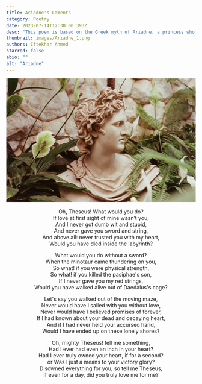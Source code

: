 ```yaml
---
title: Ariadne's Laments
category: Poetry
date: 2023-07-14T12:30:00.393Z
desc: "This poem is based on the Greek myth of Ariadne, a princess who helped the hero Theseus defeat the Minotaur and escape the Labyrinth. Apathetic to her love, he abandoned her at the island of Naxos. The poem expresses Ariadne's sorrow, anger and betrayal at being left by Theseus, and questions his love and loyalty for her." 
thumbnail: images/Ariadne_1.png
authors: Iftekhar Ahmed
starred: false
abio: ""
alt: "Ariadne"
---
```

![](images/Ariadne.png)

<p style="text-align: center;align:center;">Oh, Theseus! What would you do?
<br>
If love at first sight of mine wasn’t you,<br>
And I never got dumb wit and stupid, <br>
And never gave you sword and string,<br>
And above all: never trusted you with my heart,<br>
Would you have died inside the labyrinth?</p>

<p style="text-align: center;align:center;">What would you do without a sword?
<br>
When the minotaur came thundering on you,<br>
So what! if you were physical strength, <br>
So what! if you killed the pasiphae's son,<br>
If I never gave you my red strings,<br>
Would you have walked alive out of Daedalus's cage?</p>

<p style="text-align: center;align:center;">Let's say you walked out of the moving maze,<br>
Never would have I sailed with you without love,<br>
Never would have I believed promises of forever,<br>
If I had known about your dead and decaying heart,<br>
And if I had never held your accursed hand,<br>
Would I have ended up on these lonely shores?</p>

<p style="text-align: center;align:center;">Oh, mighty Theseus! tell me something,<br>
Had I ever had even an inch in your heart?<br>
Had I ever truly owned your heart, if for a second?<br>
or Was I just a means to your victory glory?<br>
Disowned everything for you, so tell me Theseus,<br>
If even for a day, did you truly love me for me?</p>
